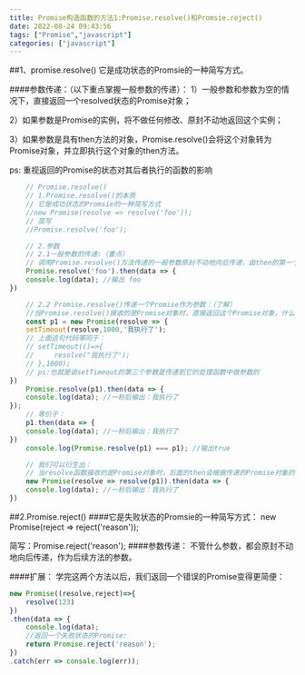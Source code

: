 ```yaml
---
title: Promise构造函数的方法1:Promise.resolve()和Promsie.reject()
date: 2022-08-24 09:43:56
tags: ["Promise","javascript"]
categories: ["javascript"]
---
```


##1、promise.resolve()
它是成功状态的Promsie的一种简写方式。

####参数传递：（以下重点掌握一般参数的传递）：
1）一般参数和参数为空的情况下，直接返回一个resolved状态的Promise对象；

2）如果参数是Promise的实例，将不做任何修改、原封不动地返回这个实例；

3）如果参数是具有then方法的对象，Promise.resolve()会将这个对象转为Promise对象，并立即执行这个对象的then方法。

ps: 重视返回的Promise的状态对其后者执行的函数的影响

```javascript
    // Promise.resolve()
    // 1.Promise.resolve()的本质
    // 它是成功状态的Promsie的一种简写方式
    //new Promise(resolve => resolve('foo'));
    // 简写
    //Promise.resolve('foo');

    // 2.参数
    // 2.1一般参数的传递:（重点）
    // 调用Promise.resolve()方法传递的一般参数原封不动地向后传递，由then的第一个处理函数的形参接收
    Promise.resolve('foo').then(data => {
    console.log(data); //输出 foo
})

    // 2.2 Promise.resolve()传递一个Promise作为参数：（了解）
    //当Promise.resolve()接收的是Promise对象时，直接返回这个Promise对象，什么都不做
    const p1 = new Promise(resolve => {
    setTimeout(resolve,1000,'我执行了');
    // 上面这句代码等同于：
    // setTimeout(()=>{
    //     resolve("我执行了");
    // },1000);
    // ps:也就是说setTimeout的第三个参数是传递到它的处理函数中做参数的
})
    Promise.resolve(p1).then(data => {
    console.log(data); //一秒后输出：我执行了
});
    // 等价于：
    p1.then(data => {
    console.log(data); //一秒后输出：我执行了
})
    console.log(Promise.resolve(p1) === p1); //输出true

    // 我们可以衍生出：
    // 当resolve函数接收的是Promise对象时，后面的then会根据传递的Promise对象的状态变化决定执行哪一个回调
    new Promise(resolve => resolve(p1)).then(data => {
    console.log(data); //一秒后输出：我执行了
})

```
##2.Promise.reject()
####它是失败状态的Promsie的一种简写方式：
new Promise(reject => reject('reason'));

简写：Promise.reject('reason');
####参数传递：
不管什么参数，都会原封不动地向后传递，作为后续方法的参数。

####扩展：
学完这两个方法以后，我们返回一个错误的Promise变得更简便：

```javascript
new Promise((resolve,reject)=>{
    resolve(123)
})
.then(data => {
    console.log(data);
    //返回一个失败状态的Promise:
    return Promise.reject('reason');
})
.catch(err => console.log(err));
```
